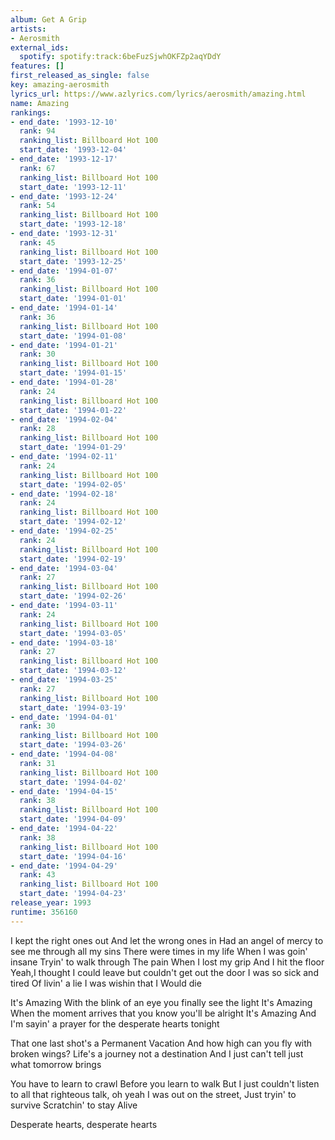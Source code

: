 ```yaml
---
album: Get A Grip
artists:
- Aerosmith
external_ids:
  spotify: spotify:track:6beFuzSjwhOKFZp2aqYDdY
features: []
first_released_as_single: false
key: amazing-aerosmith
lyrics_url: https://www.azlyrics.com/lyrics/aerosmith/amazing.html
name: Amazing
rankings:
- end_date: '1993-12-10'
  rank: 94
  ranking_list: Billboard Hot 100
  start_date: '1993-12-04'
- end_date: '1993-12-17'
  rank: 67
  ranking_list: Billboard Hot 100
  start_date: '1993-12-11'
- end_date: '1993-12-24'
  rank: 54
  ranking_list: Billboard Hot 100
  start_date: '1993-12-18'
- end_date: '1993-12-31'
  rank: 45
  ranking_list: Billboard Hot 100
  start_date: '1993-12-25'
- end_date: '1994-01-07'
  rank: 36
  ranking_list: Billboard Hot 100
  start_date: '1994-01-01'
- end_date: '1994-01-14'
  rank: 36
  ranking_list: Billboard Hot 100
  start_date: '1994-01-08'
- end_date: '1994-01-21'
  rank: 30
  ranking_list: Billboard Hot 100
  start_date: '1994-01-15'
- end_date: '1994-01-28'
  rank: 24
  ranking_list: Billboard Hot 100
  start_date: '1994-01-22'
- end_date: '1994-02-04'
  rank: 28
  ranking_list: Billboard Hot 100
  start_date: '1994-01-29'
- end_date: '1994-02-11'
  rank: 24
  ranking_list: Billboard Hot 100
  start_date: '1994-02-05'
- end_date: '1994-02-18'
  rank: 24
  ranking_list: Billboard Hot 100
  start_date: '1994-02-12'
- end_date: '1994-02-25'
  rank: 24
  ranking_list: Billboard Hot 100
  start_date: '1994-02-19'
- end_date: '1994-03-04'
  rank: 27
  ranking_list: Billboard Hot 100
  start_date: '1994-02-26'
- end_date: '1994-03-11'
  rank: 24
  ranking_list: Billboard Hot 100
  start_date: '1994-03-05'
- end_date: '1994-03-18'
  rank: 27
  ranking_list: Billboard Hot 100
  start_date: '1994-03-12'
- end_date: '1994-03-25'
  rank: 27
  ranking_list: Billboard Hot 100
  start_date: '1994-03-19'
- end_date: '1994-04-01'
  rank: 30
  ranking_list: Billboard Hot 100
  start_date: '1994-03-26'
- end_date: '1994-04-08'
  rank: 31
  ranking_list: Billboard Hot 100
  start_date: '1994-04-02'
- end_date: '1994-04-15'
  rank: 38
  ranking_list: Billboard Hot 100
  start_date: '1994-04-09'
- end_date: '1994-04-22'
  rank: 38
  ranking_list: Billboard Hot 100
  start_date: '1994-04-16'
- end_date: '1994-04-29'
  rank: 43
  ranking_list: Billboard Hot 100
  start_date: '1994-04-23'
release_year: 1993
runtime: 356160
---
```

I kept the right ones out
And let the wrong ones in
Had an angel of mercy to see me through all my sins
There were times in my life
When I was goin' insane
Tryin' to walk through
The pain
When I lost my grip
And I hit the floor
Yeah,I thought I could leave but couldn't get out the door
I was so sick and tired
Of livin' a lie
I was wishin that I
Would die


It's Amazing
With the blink of an eye you finally see the light
It's Amazing
When the moment arrives that you know you'll be alright
It's Amazing
And I'm sayin' a prayer for the desperate hearts tonight

That one last shot's a Permanent Vacation
And how high can you fly with broken wings?
Life's a journey not a destination
And I just can't tell just what tomorrow brings

You have to learn to crawl
Before you learn to walk
But I just couldn't listen to all that righteous talk, oh yeah
I was out on the street,
Just tryin' to survive
Scratchin' to stay
Alive


Desperate hearts, desperate hearts
